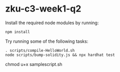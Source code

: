 # zku-c3-week1-q2

Install the required node modules by running:

```shell
npm install
```

Try running some of the following tasks:

```shell
. scripts/compile-HelloWorld.sh
node scripts/bump-solidity.js && npx hardhat test
```

chmod u+x samplescript.sh
